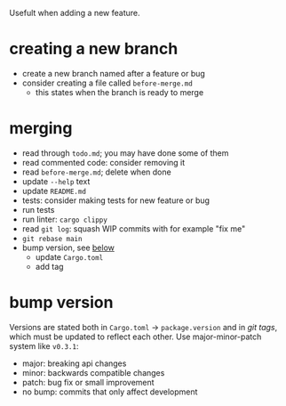 Usefult when adding a new feature.

# creating a new branch
- create a new branch named after a feature or bug
- consider creating a file called `before-merge.md`
  - this states when the branch is ready to merge

# merging
- read through `todo.md`; you may have done some of them
- read commented code: consider removing it
- read `before-merge.md`; delete when done
- update `--help` text
- update `README.md`
- tests: consider making tests for new feature or bug
- run tests
- run linter: `cargo clippy`
- read `git log`: squash WIP commits with for example "fix me"
- `git rebase main`
- bump version, see [below](#bump-version)
  - update `Cargo.toml`
  - add tag

# bump version
Versions are stated both in `Cargo.toml` -> `package.version` and in *git tags*, which must be updated to reflect each other. Use major-minor-patch system like `v0.3.1`:
- major: breaking api changes
- minor: backwards compatible changes
- patch: bug fix or small improvement
- no bump: commits that only affect development
